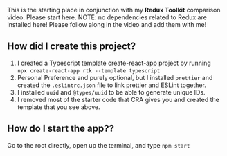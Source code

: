 This is the starting place in conjunction with my **Redux Toolkit** comparison video. Please start here. NOTE: no dependencies related to Redux are installed here! Please follow along in the video and add them with me!


## How did I create this project?

1) I created a Typescript template create-react-app project by running <br />
`npx create-react-app rtk --template typescript`
2) Personal Preference and purely optional, but I installed `prettier` and created the `.eslintrc.json` file to link prettier and ESLint together.
3) I installed `uuid` and `@types/uuid` to be able to generate unique IDs.
4) I removed most of the starter code that CRA gives you and created the template that you see above.

## How do I start the app??

Go to the root directly, open up the terminal, and type `npm start`
